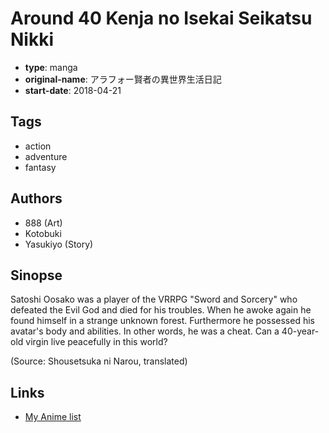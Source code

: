 # Around 40 Kenja no Isekai Seikatsu Nikki

-   **type**: manga
-   **original-name**: アラフォー賢者の異世界生活日記
-   **start-date**: 2018-04-21

## Tags

-   action
-   adventure
-   fantasy

## Authors

-   888 (Art)
-   Kotobuki
-   Yasukiyo (Story)

## Sinopse

Satoshi Oosako was a player of the VRRPG "Sword and Sorcery" who defeated the Evil God and died for his troubles. When he awoke again he found himself in a strange unknown forest. Furthermore he possessed his avatar's body and abilities. In other words, he was a cheat. Can a 40-year-old virgin live peacefully in this world?

(Source: Shousetsuka ni Narou, translated)

## Links

-   [My Anime list](https://myanimelist.net/manga/116922/Around_40_Kenja_no_Isekai_Seikatsu_Nikki)
